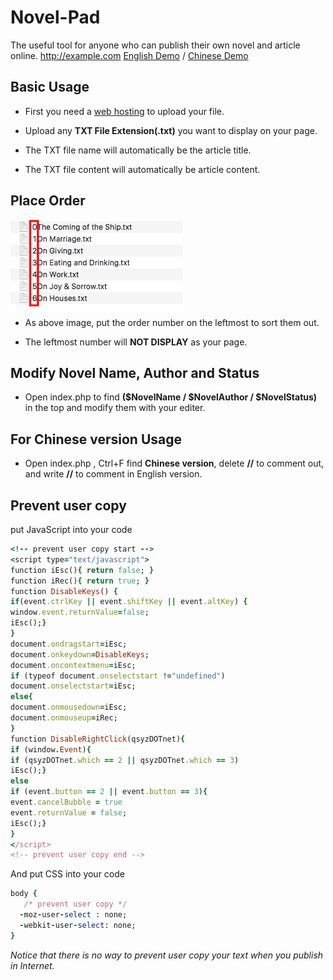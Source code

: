 # Novel-Pad
The useful tool for anyone who can publish their own novel and article online.
<a href="http://example.com" target="_blank">http://example.com</a>
[English Demo](http://smartlun.com/github/novel/)
 / 
[Chinese Demo](http://smartlun.com/novel/sixstone/)

## Basic Usage

- First you need a [web hosting](https://en.wikipedia.org/wiki/Category:Web_hosting) to upload your file.

- Upload any **TXT File Extension(.txt)** you want to display on your page. 

- The TXT file name will automatically be the article title.

- The TXT file content will automatically be article content.

## Place Order

![order](screenshots/01.png "Add the order number in the leftmost to sort txt files")
- As above image, put the order number on the leftmost to sort them out. 

- The leftmost number will **NOT DISPLAY** as your page.

## Modify Novel Name, Author and Status

- Open index.php to find  **($NovelName / $NovelAuthor / $NovelStatus)** in the top and modify them with your editer.

## For Chinese version Usage

- Open index.php , Ctrl+F find **Chinese version**, delete **//** to comment out,  and write **//** to comment in English version.

## Prevent user copy
put JavaScript into your code
```ruby
<!-- prevent user copy start -->
<script type="text/javascript">
function iEsc(){ return false; }
function iRec(){ return true; }
function DisableKeys() {
if(event.ctrlKey || event.shiftKey || event.altKey) {
window.event.returnValue=false;
iEsc();}
}
document.ondragstart=iEsc;
document.onkeydown=DisableKeys;
document.oncontextmenu=iEsc;
if (typeof document.onselectstart !="undefined")
document.onselectstart=iEsc;
else{
document.onmousedown=iEsc;
document.onmouseup=iRec;
}
function DisableRightClick(qsyzDOTnet){
if (window.Event){
if (qsyzDOTnet.which == 2 || qsyzDOTnet.which == 3)
iEsc();}
else
if (event.button == 2 || event.button == 3){
event.cancelBubble = true
event.returnValue = false;
iEsc();}
}
</script>
<!-- prevent user copy end -->
```
And put CSS into your code
```ruby
body {
   /* prevent user copy */
  -moz-user-select : none;
  -webkit-user-select: none; 
}
```
*Notice that there is no way to prevent user copy your text when you publish in Internet.*
